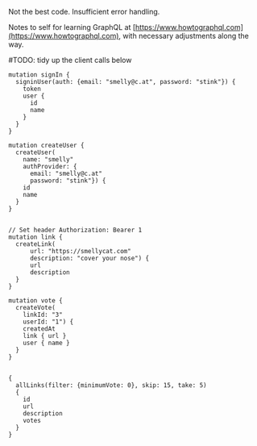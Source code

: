 Not the best code. Insufficient error handling.

Notes to self for learning GraphQL at [https://www.howtographql.com](https://www.howtographql.com), with necessary adjustments along the way.

#TODO: tidy up the client calls below
```
mutation signIn {
  signinUser(auth: {email: "smelly@c.at", password: "stink"}) {
    token
    user {
      id
      name
    }
  }
}

mutation createUser {
  createUser(
    name: "smelly"
    authProvider: {
      email: "smelly@c.at"
      password: "stink"}) {
    id
    name
  }
}


// Set header Authorization: Bearer 1
mutation link {
  createLink(
	  url: "https://smellycat.com"
  	  description: "cover your nose") {
      url
      description
  }
}

mutation vote {
  createVote(
    linkId: "3"
    userId: "1") {
    createdAt
    link { url }
    user { name }
  }
}


{
  allLinks(filter: {minimumVote: 0}, skip: 15, take: 5)
  {
    id
    url
    description
    votes
  }
}
```

